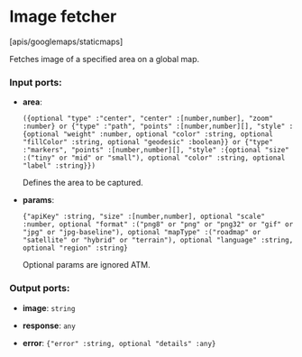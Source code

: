 # Image fetcher

[apis/googlemaps/staticmaps]

Fetches image of a specified area on a global map.

### Input ports:

* __area__: 
    ```
    ({optional "type" :"center", "center" :[number,number], "zoom" :number} or {"type" :"path", "points" :[number,number][], "style" :{optional "weight" :number, optional "color" :string, optional "fillColor" :string, optional "geodesic" :boolean}} or {"type" :"markers", "points" :[number,number][], "style" :{optional "size" :("tiny" or "mid" or "small"), optional "color" :string, optional "label" :string}})
    ```

    Defines the area to be captured.



* __params__: 
    ```
    {"apiKey" :string, "size" :[number,number], optional "scale" :number, optional "format" :("png8" or "png" or "png32" or "gif" or "jpg" or "jpg-baseline"), optional "mapType" :("roadmap" or "satellite" or "hybrid" or "terrain"), optional "language" :string, optional "region" :string}
    ```

    Optional params are ignored ATM.



### Output ports:

* __image__: `string`


* __response__: `any`


* __error__: `{"error" :string, optional "details" :any}`


